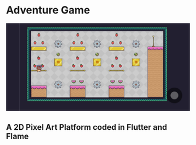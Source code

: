 # Adventure Game

![Main Screen](gameScreenshot.jpg)

## A 2D Pixel Art Platform coded in Flutter and Flame
